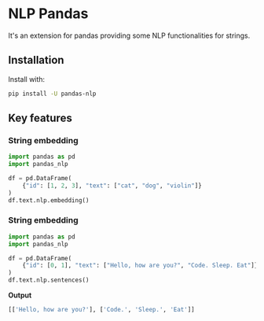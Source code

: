 # NLP Pandas

It's an extension for pandas providing some NLP functionalities for strings.

## Installation

Install with:
```bash
pip install -U pandas-nlp
```

## Key features
### String embedding
```python
import pandas as pd
import pandas_nlp

df = pd.DataFrame(
    {"id": [1, 2, 3], "text": ["cat", "dog", "violin"]}
)
df.text.nlp.embedding()
```

### String embedding
```python
import pandas as pd
import pandas_nlp

df = pd.DataFrame(
    {"id": [0, 1], "text": ["Hello, how are you?", "Code. Sleep. Eat"]}
)
df.text.nlp.sentences()
```
**Output**
```python
[['Hello, how are you?'], ['Code.', 'Sleep.', 'Eat']]
```